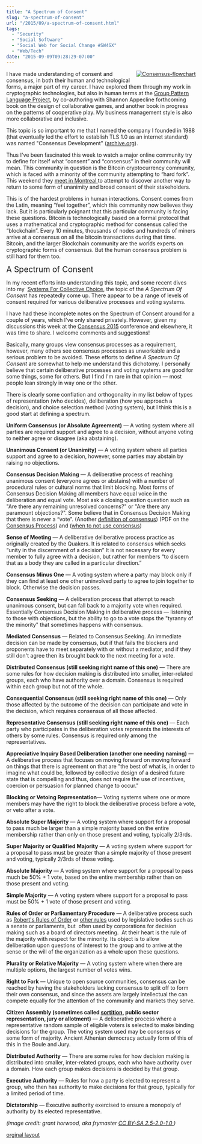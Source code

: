 ```yaml
---
title: "A Spectrum of Consent"
slug: "a-spectrum-of-consent"
url: "/2015/09/a-spectrum-of-consent.html"
tags:
  - "Security"
  - "Social Software"
  - "Social Web for Social Change #SW4SX"
  - "Web/Tech"
date: "2015-09-09T09:28:29-07:00"
---
```

<p><a class="asset-img-link" href="http://lifewithalacrity.blogs.com/.a/6a00d8341d8bc053ef01b8d1551c0e970c-pi" style="float: right;"><img alt="Consensus-flowchart" class="asset  asset-image at-xid-6a00d8341d8bc053ef01b8d1551c0e970c img-responsive" src="http://lifewithalacrity.blogs.com/.a/6a00d8341d8bc053ef01b8d1551c0e970c-320wi" style="margin: 0px 0px 5px 5px;" title="Consensus-flowchart" /></a>I have made understanding of consent and consensus, in both their human and technological forms, a major part of my career. I have explored them through my work in cryptographic technologies, but also in human terms at the&#0160;<a href="http://groupworksdeck.org/" target="_self" title="Group Pattern Language Project">Group Pattern Language Project</a>, by co-authoring with Shannon Appecline forthcoming book on the design of collaborative games, and another book in progress on the patterns of cooperative play. My business management style is also more collaborative and inclusive.</p>

<p>This topic is so important to me that I named the company I founded in 1988 (that eventually led the effort to establish TLS 1.0 as an internet standard) was named &quot;Consensus Development&quot; (<a href="https://web.archive.org/web/19980709005818/http://www.consensus.com/" target="_self">archive.org</a>).</p>

<p>Thus&#0160;I&#39;ve been fascinated this week to watch a major online community try to define for itself what “consent” and “consensus” in their community will mean.&#0160;This community in question is the Bitcoin cryptocurrency community, which is faced with a minority of the community attempting to “hard fork”. This weekend they <a href="https://scalingbitcoin.org/montreal2015/" target="_self">meet in Montreal </a>to attempt to discover another way to return to some form of unanimity and broad consent of their stakeholders.</p>

<p>This is of the hardest problems in human interactions. Consent comes from the Latin, meaning “feel together”, which this community now believes they lack. But&#0160;it is particularly poignant that this particular community is facing these questions. Bitcoin is technologically based on a formal protocol that uses a mathematical and cryptographic method for consensus called the “blockchain”. Every 10 minutes, thousands of nodes and hundreds of miners arrive at a consensus on all the bitcoin transactions during that time. Bitcoin, and the larger Blockchain community are the worlds experts on cryptographic forms of consensus. But the human consensus problem is still hard for them too.</p>

<p><span style="font-size: 1.5em;">A Spectrum of Consent</span></p>

<p>In my recent efforts into understanding this topic, and some recent dives into my &#0160;<a href="http://www.lifewithalacrity.com/2005/12/systems_for_col.html" target="_self" title="Systems for Collective Choice (start of series)">Systems For Collective Choice</a>,&#0160;the topic of the <em>A Spectrum Of Consent</em>&#0160;has repeatedly come up. There appear to be a range of levels of consent required for various deliberative processes and voting systems.</p>

<p>I have had these incomplete notes on the Spectrum of Consent around for a couple of years, which I&#39;ve only shared privately. However, given my discussions this week at the&#0160;<a href="http://www.coindesk.com/events/consensus-2015/" target="_self">Consensus 2015</a>&#0160;conference and elsewhere, it was time to share. I welcome comments and suggestions!</p>

<p>Basically, many groups view consensus processes as a requirement, however, many others see consensus processes as unworkable and a serious problem to be avoided. These efforts to define <em>A Spectrum Of Consent</em> are somewhat to help me understand this dichotomy. I personally believe that certain deliberative processes and voting systems are good for some things, some for others. But I find I&#39;m rare in that opinion — most people lean strongly in way one or the other.</p>

<p>There is clearly some conflation and orthogonality in my list below of types of representation (who decides), deliberation (how you approach a decision), and choice selection method (voting system), but I think this is a good start at defining a spectrum.</p>

<p><strong>Uniform Consensus (or Absolute Agreement)</strong> — A voting system where all parties are required support and agree to a decision, without anyone voting to neither agree or disagree (aka abstaining).</p>

<p><strong>Unanimous Consent (or Unanimity)</strong> — A voting system where all parties support and agree to a decision, however, some parties may abstain by raising no objections.</p>

<p><strong>Consensus Decision Making</strong> — A deliberative process of reaching unanimous consent (everyone agrees or abstains) with a number of procedural rules or cultural norms that limit blocking. Most forms of Consensus Decision Making all members have equal voice in the deliberation and equal vote. Most ask a closing question question such as &quot;Are there any remaining unresolved concerns?&quot; or &quot;Are there any paramount objections?&quot;. Some believe that in Consensus Decision Making that there is never a “vote”. (Another <a href="http://www.community4me.com/consensus.html" target="_self">definition of consensus</a>) (PDF on the <a href="http://seedsforchange.org.uk/consensus.pdf" target="_self" title="Consensus PDF">Consensus Process</a>) and (<a href="https://rhizomenetwork.wordpress.com/2011/05/30/when-not-to-use-consensus/" target="_self" title="When to not use Consensus">when to not use consensus</a>)</p>

<p><strong>Sense of Meeting</strong> — A deliberative deliberative process practice as originally created by the Quakers. It is related to consensus which seeks “unity in the discernment of a decision” It is not necessary for every member to fully agree with a decision, but rather for members “to discern that as a body they are called in a particular direction.”</p>

<p><strong>Consensus Minus One</strong> — A voting system where a party may block only if they can find at least one other uninvolved party to agree to join together to block. Otherwise the decision passes.</p>

<p><strong>Consensus Seeking</strong> — A deliberation process that attempt to reach unanimous consent, but can fall back to a majority vote when required. Essentially Consensus Decision Making in deliberative process — listening to those with objections, but the ability to go to a vote stops the &quot;tyranny of the minority&quot; that sometimes happens with consensus.</p>

<p><strong>Mediated Consensus</strong>&#0160;— Related to Consensus Seeking. An immediate decision can be made by consensus, but if that fails the blockers and proponents have to meet separately with or without a mediator, and if they still don&#39;t agree then its brought back to the next meeting for a vote.&#0160;</p>

<p><strong>Distributed Consensus&#0160;(still seeking right name of this one)</strong> — There are some rules for how decision making is distributed into smaller, inter-related groups, each who have authority over a domain. Consensus is required within each group but not of the whole.</p>

<p><strong>Consequential Consensus (still seeking right name of this one)</strong> — Only those affected by the outcome of the decision can participate and vote in the decision, which requires consensus of all those affected.</p>

<p><strong>Representative Consensus (still seeking right name of this one)</strong> — Each party who participates in the deliberation votes represents the interests of others by some rules. Consensus is required only among the representatives.</p>

<p><strong>Appreciative Inquiry Based Deliberation (another one needing naming)</strong> — A deliberative process that focuses on moving forward on moving forward on things that there is agreement on that are &quot;the best of what is, in order to imagine what could be, followed by collective design of a desired future state that is compelling and thus, does not require the use of incentives, coercion or persuasion for planned change to occur.&quot;</p>

<p><strong>Blocking or Vetoing Representation</strong>— Voting systems where one or more members may have the right to block the deliberative process before a vote, or veto after a vote.</p>

<p><strong>Absolute Super Majority</strong> — A voting system where support for a proposal to pass much be larger than a simple majority based on the entire membership rather than only on those present and voting, typically 2/3rds.</p>

<p><strong>Super Majority or Qualified Majority</strong> — A voting system where support for a proposal to pass must be greater than a simple majority of those present and voting, typically 2/3rds of those voting.</p>

<p><strong>Absolute Majority</strong> — A voting system where support for a proposal to pass much be 50% + 1 vote, based on the entire membership rather than on those present and voting.</p>

<p><strong>Simple Majority</strong> — A voting system where support for a proposal to pass must be 50% + 1 vote of those present and voting.</p>

<p><strong>Rules of Order or&#0160;Parliamentary&#0160;Procedure</strong>&#0160;— A deliberative process such as&#0160;<a href="https://en.wikipedia.org/wiki/Robert%27s_Rules_of_Order" target="_self">Robert&#39;s Rules of Order</a>&#0160;or <a href="https://en.wikipedia.org/wiki/Parliamentary_procedure" target="_self">other rules</a>&#0160;used by legislative bodies such as a senate or parliaments,&#0160;but &#0160;often used by corporations for decision making such as a board of directors meeting.&#0160;&#0160;At their heart is the rule of the majority with respect for the minority. Its object is to allow deliberation&#0160;upon questions of interest to the group and to arrive at the sense or the will of the organization as a whole upon these questions.</p>

<p><strong>Plurality or Relative Majority</strong> — A voting system where when there are multiple options, the largest number of votes wins.</p>

<p><strong>Right to Fork</strong> — Unique to open source communities, consensus can be reached by having the stakeholders lacking consensus to split off to form their own consensus, and since the assets are largely intellectual the can compete equally for the attention of the community and markets they serve.</p>

<p><strong>Citizen Assembly (sometimes called <a href="https://en.wikipedia.org/wiki/Sortition" target="_self" title="sortition">sortition</a>, public sector representation, jury or allotment)</strong> — A deliberative process where a representative random sample of eligible voters is selected to make binding decisions for the group. The voting system used may be consensus or some form of majority. Ancient Athenian democracy actually form of this of this in the Boule and Jury.</p>

<p><strong>Distributed Authority</strong> — There are some rules for how decision making is distributed into smaller, inter-related groups, each who have authority over a domain. How each group makes decisions is decided by that group.</p>

<p><strong>Executive Authority</strong> — Rules for how a party is elected to represent a group, who then has authority to make decisions for that group, typically for a limited period of time.</p>

<p><strong>Dictatorship</strong> — Executive authority exercised to ensure a monopoly of authority by its elected representative.</p>

<p><span><em>(image credit:&#0160;grant horwood, aka frymaster <a href="http://creativecommons.org/licenses/by-sa/2.5-2.0-1.0" target="_self">CC BY-SA 2.5-2.0-1.0&#0160;</a>)</em></span></p>
<p class="previous"><a href="/previous/2015/09/a-spectrum-of-consent.html" rel="syndication">orginal layout</a></p>
